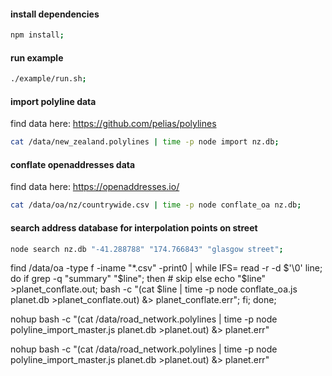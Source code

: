 
#### install dependencies
```bash
npm install;
```

#### run example
```bash
./example/run.sh;
```

#### import polyline data
find data here: https://github.com/pelias/polylines
```bash
cat /data/new_zealand.polylines | time -p node import nz.db;
```

#### conflate openaddresses data
find data here: https://openaddresses.io/
```bash
cat /data/oa/nz/countrywide.csv | time -p node conflate_oa nz.db;
```

#### search address database for interpolation points on street
```bash
node search nz.db "-41.288788" "174.766843" "glasgow street";
```

find /data/oa -type f -iname "*.csv" -print0 | while IFS= read -r -d $'\0' line; do
  if grep -q "summary" "$line"; then
    # skip
  else
    echo "$line" >planet_conflate.out;
    bash -c "(cat $line | time -p node conflate_oa.js planet.db >planet_conflate.out) &> planet_conflate.err";
  fi;
done;


nohup bash -c "(cat /data/road_network.polylines | time -p node polyline_import_master.js planet.db >planet.out) &> planet.err"

nohup bash -c "(cat /data/road_network.polylines | time -p node polyline_import_master.js planet.db >planet.out) &> planet.err"
